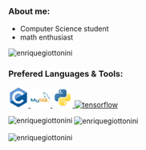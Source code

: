 <h3>About me:</h3>
<ul>
  <li>Computer Science student</li>
  <li>math enthusiast</li>
</ul>
  
<p align="left"> <img src="https://komarev.com/ghpvc/?username=enriquegiottonini&label=hi&color=26a269&style=square" alt="enriquegiottonini" /> </p>

<h3 align="left">Prefered Languages & Tools:</h3>
<p align="left"> <a href="https://www.cprogramming.com/" target="_blank" rel="noreferrer"> <img src="https://raw.githubusercontent.com/devicons/devicon/master/icons/c/c-original.svg" alt="c" width="40" height="40"/> </a> <a href="https://www.mysql.com/" target="_blank" rel="noreferrer"> <img src="https://raw.githubusercontent.com/devicons/devicon/master/icons/mysql/mysql-original-wordmark.svg" alt="mysql" width="40" height="40"/> </a> <a href="https://www.python.org" target="_blank" rel="noreferrer"> <img src="https://raw.githubusercontent.com/devicons/devicon/master/icons/python/python-original.svg" alt="python" width="40" height="40"/> </a> <a href="https://www.tensorflow.org" target="_blank" rel="noreferrer"> <img src="https://www.vectorlogo.zone/logos/tensorflow/tensorflow-icon.svg" alt="tensorflow" width="40" height="40"/> </a> </p>

<p><img align="left" src="https://github-readme-stats.vercel.app/api/top-langs?username=enriquegiottonini&show_icons=true&locale=en&layout=compact" alt="enriquegiottonini" /></p>

<p>&nbsp;<img align="center" src="https://github-readme-stats.vercel.app/api?username=enriquegiottonini&show_icons=true&locale=en" alt="enriquegiottonini" /></p>

<p><img align="center" src="https://github-readme-streak-stats.herokuapp.com/?user=enriquegiottonini&" alt="enriquegiottonini" /></p>

